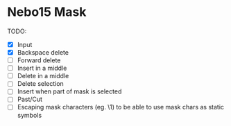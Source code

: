 # Nebo15 Mask

TODO:

- [x] Input
- [x] Backspace delete
- [ ] Forward delete
- [ ] Insert in a middle
- [ ] Delete in a middle
- [ ] Delete selection
- [ ] Insert when part of mask is selected
- [ ] Past/Cut
- [ ] Escaping mask characters (eg. \1) to be able to use mask chars as static symbols
